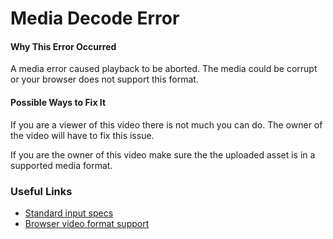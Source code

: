 # Media Decode Error

#### Why This Error Occurred

A media error caused playback to be aborted. The media could be corrupt
or your browser does not support this format.

#### Possible Ways to Fix It

If you are a viewer of this video there is not much you can do. The owner of the
video will have to fix this issue.

If you are the owner of this video make sure the the uploaded asset is in
a supported media format.

### Useful Links

- [Standard input specs](https://docs.mux.com/guides/video/minimize-processing-time)
- [Browser video format support](https://caniuse.com/?search=video%20format)
